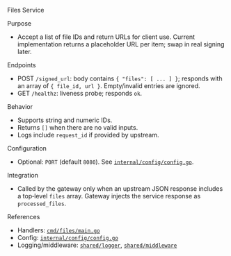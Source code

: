 Files Service

Purpose

- Accept a list of file IDs and return URLs for client use. Current implementation returns a placeholder URL per item; swap in real signing later.

Endpoints

- POST `/signed_url`: body contains `{ "files": [ ... ] }`; responds with an array of `{ file_id, url }`. Empty/invalid entries are ignored.
- GET `/healthz`: liveness probe; responds `ok`.

Behavior

- Supports string and numeric IDs.
- Returns `[]` when there are no valid inputs.
- Logs include `request_id` if provided by upstream.

Configuration

- Optional: `PORT` (default `8080`). See [`internal/config/config.go`](internal/config/config.go).

Integration

- Called by the gateway only when an upstream JSON response includes a top‑level `files` array. Gateway injects the service response as `processed_files`.

References

- Handlers: [`cmd/files/main.go`](cmd/files/main.go)
- Config: [`internal/config/config.go`](internal/config/config.go)
- Logging/middleware: [`shared/logger`](../shared/logger), [`shared/middleware`](../shared/middleware)
